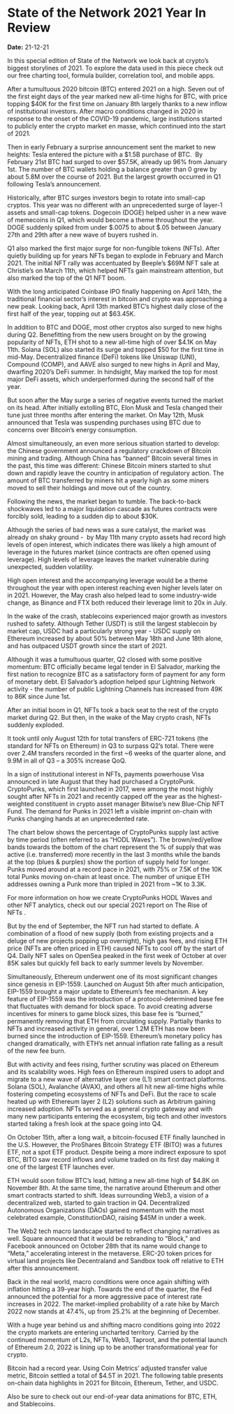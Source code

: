 # State of the Network 2021 Year In Review

**Date:** 21-12-21

In this special edition of State of the Network we look back at crypto’s biggest storylines of 2021. To explore the data used in this piece check out our free charting tool, formula builder, correlation tool, and mobile apps.

After a tumultuous 2020 bitcoin (BTC) entered 2021 on a high. Seven out of the first eight days of the year marked new all-time highs for BTC, with price topping $40K for the first time on January 8th largely thanks to a new inflow of institutional investors. After macro conditions changed in 2020 in response to the onset of the COVID-19 pandemic, large institutions started to publicly enter the crypto market en masse, which continued into the start of 2021.

Then in early February a surprise announcement sent the market to new heights: Tesla entered the picture with a $1.5B purchase of BTC.  By February 21st BTC had surged to over $57.5K, already up 96% from January 1st. The number of BTC wallets holding a balance greater than 0 grew by about 5.8M over the course of 2021. But the largest growth occurred in Q1 following Tesla’s announcement.

Historically, after BTC surges investors begin to rotate into small-cap cryptos. This year was no different with an unprecedented surge of layer-1 assets and small-cap tokens. Dogecoin (DOGE) helped usher in a new wave of memecoins in Q1, which would become a theme throughout the year. DOGE suddenly spiked from under $.0075 to about $.05 between January 27th and 29th after a new wave of buyers rushed in.

Q1 also marked the first major surge for non-fungible tokens (NFTs). After quietly building up for years NFTs began to explode in February and March 2021. The initial NFT rally was accentuated by Beeple’s $69M NFT sale at Christie’s on March 11th, which helped NFTs gain mainstream attention, but also marked the top of the Q1 NFT boom.

With the long anticipated Coinbase IPO finally happening on April 14th, the traditional financial sector’s interest in bitcoin and crypto was approaching a new peak. Looking back, April 13th marked BTC’s highest daily close of the first half of the year, topping out at $63.45K.

In addition to BTC and DOGE, most other cryptos also surged to new highs during Q2. Benefitting from the new users brought on by the growing popularity of NFTs, ETH shot to a new all-time high of over $4.1K on May 11th. Solana (SOL) also started its surge and topped $50 for the first time in mid-May. Decentralized finance (DeFi) tokens like Uniswap (UNI), Compound (COMP), and AAVE also surged to new highs in April and May, dwarfing 2020’s DeFi summer. In hindsight, May marked the top for most major DeFi assets, which underperformed during the second half of the year.

But soon after the May surge a series of negative events turned the market on its head. After initially extolling BTC, Elon Musk and Tesla changed their tune just three months after entering the market. On May 12th, Musk announced that Tesla was suspending purchases using BTC due to concerns over Bitcoin’s energy consumption.

Almost simultaneously, an even more serious situation started to develop: the Chinese government announced a regulatory crackdown of Bitcoin mining and trading. Although China has “banned” Bitcoin several times in the past, this time was different: Chinese Bitcoin miners started to shut down and rapidly leave the country in anticipation of regulatory action. The amount of BTC transferred by miners hit a yearly high as some miners moved to sell their holdings and move out of the country.

Following the news, the market began to tumble. The back-to-back shockwaves led to a major liquidation cascade as futures contracts were forcibly sold, leading to a sudden dip to about $30K.

Although the series of bad news was a sure catalyst, the market was already on shaky ground -  by May 11th many crypto assets had record high levels of open interest, which indicates there was likely a high amount of leverage in the futures market (since contracts are often opened using leverage). High levels of leverage leaves the market vulnerable during unexpected, sudden volatility.

High open interest and the accompanying leverage would be a theme throughout the year with open interest reaching even higher levels later on in 2021. However, the May crash also helped lead to some industry-wide change, as Binance and FTX both reduced their leverage limit to 20x in July.

In the wake of the crash, stablecoins experienced major growth as investors rushed to safety. Although Tether (USDT) is still the largest stablecoin by market cap, USDC had a particularly strong year - USDC supply on Ethereum increased by about 50% between May 18th and June 18th alone, and has outpaced USDT growth since the start of 2021.

Although it was a tumultuous quarter, Q2 closed with some positive momentum: BTC officially became legal tender in El Salvador, marking the first nation to recognize BTC as a satisfactory form of payment for any form of monetary debt. El Salvador’s adoption helped spur Lightning Network activity - the number of public Lightning Channels has increased from 49K to 86K since June 1st.

After an initial boom in Q1, NFTs took a back seat to the rest of the crypto market during Q2. But then, in the wake of the May crypto crash, NFTs suddenly exploded.

It took until only August 12th for total transfers of ERC-721 tokens (the standard for NFTs on Ethereum) in Q3 to surpass Q2’s total. There were over 2.4M transfers recorded in the first ~6 weeks of the quarter alone, and 9.9M in all of Q3 – a 305% increase QoQ.

In a sign of institutional interest in NFTs, payments powerhouse Visa announced in late August that they had purchased a CryptoPunk. CryptoPunks, which first launched in 2017, were among the most highly sought after NFTs in 2021 and recently capped off the year as the highest-weighted constituent in crypto asset manager Bitwise’s new Blue-Chip NFT Fund. The demand for Punks in 2021 left a visible imprint on-chain with Punks changing hands at an unprecedented rate.

The chart below shows the percentage of CryptoPunks supply last active by time period (often referred to as “HODL Waves”). The brown/red/yellow bands towards the bottom of the chart represent the % of supply that was active (i.e. transferred) more recently in the last 3 months while the bands at the top (blues & purples) show the portion of supply held for longer. Punks moved around at a record pace in 2021, with 75% or 7.5K of the 10K total Punks moving on-chain at least once. The number of unique ETH addresses owning a Punk more than tripled in 2021 from ~1K to 3.3K.

For more information on how we create CryptoPunks HODL Waves and other NFT analytics, check out our special 2021 report on The Rise of NFTs .

But by the end of September, the NFT run had started to deflate. A combination of a flood of new supply (both from existing projects and a deluge of new projects popping up overnight), high gas fees, and rising ETH price (NFTs are often priced in ETH) caused NFTs to cool off by the start of Q4. Daily NFT sales on OpenSea peaked in the first week of October at over 85K sales but quickly fell back to early summer levels by November.

Simultaneously, Ethereum underwent one of its most significant changes since genesis in EIP-1559. Launched on August 5th after much anticipation, EIP-1559 brought a major update to Ethereum’s fee mechanism. A key feature of EIP-1559 was the introduction of a protocol-determined base fee that fluctuates with demand for block space. To avoid creating adverse incentives for miners to game block sizes, this base fee is “burned,” permanently removing that ETH from circulating supply. Partially thanks to NFTs and increased activity in general, over 1.2M ETH has now been burned since the introduction of EIP-1559. Ethereum’s monetary policy has changed dramatically, with ETH’s net annual inflation rate falling as a result of the new fee burn.

But with activity and fees rising, further scrutiny was placed on Ethereum and its scalability woes. High fees on Ethereum inspired users to adopt and migrate to a new wave of alternative layer one (L1) smart contract platforms. Solana (SOL), Avalanche (AVAX), and others all hit new all-time highs while fostering competing ecosystems of NFTs and DeFi. But the race to scale heated up with Ethereum layer 2 (L2) solutions such as Arbitrum gaining increased adoption. NFTs served as a general crypto gateway and with many new participants entering the ecosystem, big tech and other investors started taking a fresh look at the space going into Q4.

On October 15th, after a long wait, a bitcoin-focused ETF finally launched in the U.S. However, the ProShares Bitcoin Strategy ETF (BITO) was a futures ETF, not a spot ETF product. Despite being a more indirect exposure to spot BTC, BITO saw record inflows and volume traded on its first day making it one of the largest ETF launches ever.

ETH would soon follow BTC’s lead, hitting a new all-time high of $4.8K on November 8th. At the same time, the narrative around Ethereum and other smart contracts started to shift. Ideas surrounding Web3, a vision of a decentralized web, started to gain traction in Q4. Decentralized Autonomous Organizations (DAOs) gained momentum with the most celebrated example, ConstitutionDAO, raising $45M in under a week.

The Web2 tech macro landscape started to reflect changing narratives as well. Square announced that it would be rebranding to “Block,” and Facebook announced on October 28th that its name would change to “Meta,” accelerating interest in the metaverse. ERC-20 token prices for virtual land projects like Decentraland and Sandbox took off relative to ETH after this announcement.

Back in the real world, macro conditions were once again shifting with inflation hitting a 39-year high. Towards the end of the quarter, the Fed announced the potential for a more aggressive pace of interest rate increases in 2022. The market-implied probability of a rate hike by March 2022 now stands at 47.4%, up from 25.2% at the beginning of December.

With a huge year behind us and shifting macro conditions going into 2022 the crypto markets are entering uncharted territory. Carried by the continued momentum of L2s, NFTs, Web3, Taproot, and the potential launch of Ethereum 2.0, 2022 is lining up to be another transformational year for crypto.

Bitcoin had a record year. Using Coin Metrics’ adjusted transfer value metric, Bitcoin settled a total of $4.5T in 2021. The following table presents on-chain data highlights in 2021 for Bitcoin, Ethereum, Tether, and USDC.

Also be sure to check out our end-of-year data animations for BTC, ETH, and Stablecoins.